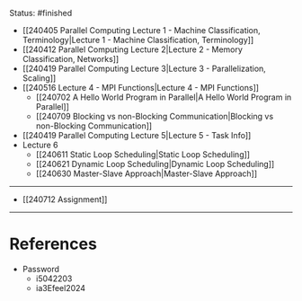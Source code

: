 Status: #finished 
- [[240405 Parallel Computing Lecture 1 - Machine Classification, Terminology|Lecture 1 - Machine Classification, Terminology]]
- [[240412 Parallel Computing Lecture 2|Lecture 2 - Memory Classification, Networks]]
- [[240419 Parallel Computing Lecture 3|Lecture 3 - Parallelization, Scaling]]
- [[240516 Lecture 4 - MPI Functions|Lecture 4 - MPI Functions]]
	- [[240702 A Hello World Program in Parallel|A Hello World Program in Parallel]]
	- [[240709 Blocking vs non-Blocking Communication|Blocking vs non-Blocking Communication]]
- [[240419 Parallel Computing Lecture 5|Lecture 5 - Task Info]]
- Lecture 6
	- [[240611 Static Loop Scheduling|Static Loop Scheduling]]
	- [[240621 Dynamic Loop Scheduling|Dynamic Loop Scheduling]]
	- [[240630 Master-Slave Approach|Master-Slave Approach]]
-- - 
- [[240712 Assignment]]




---
# References
- Password
	- i5042203
	- ia3Efeel2024